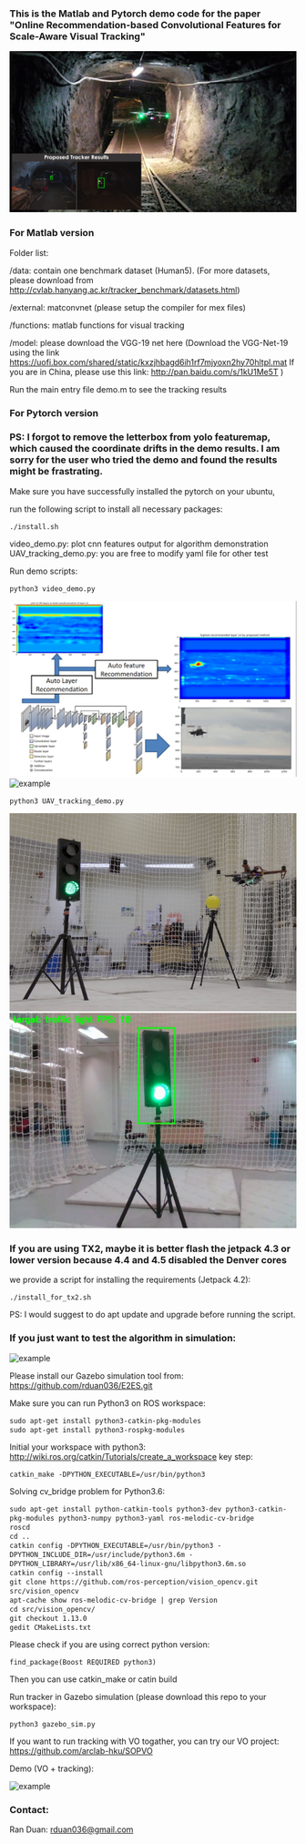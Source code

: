 ### This is the Matlab and Pytorch demo code for the paper "Online Recommendation-based Convolutional Features for Scale-Aware Visual Tracking"

[![Presentation Video](others/video.png)](https://youtu.be/peLZow-4aUM)

### For Matlab version

Folder list:

/data: contain one benchmark dataset (Human5). (For more datasets, please download from http://cvlab.hanyang.ac.kr/tracker_benchmark/datasets.html)

/external: matconvnet (please setup the compiler for mex files)

/functions: matlab functions for visual tracking

/model: please download the VGG-19 net here
(Download the VGG-Net-19 using the link https://uofi.box.com/shared/static/kxzjhbagd6ih1rf7mjyoxn2hy70hltpl.mat
If you are in China, please use this link: http://pan.baidu.com/s/1kU1Me5T )

Run the main entry file demo.m to see the tracking results


### For Pytorch version

### PS: I forgot to remove the letterbox from yolo featuremap, which caused the coordinate drifts in the demo results. I am sorry for the user who tried the demo and found the results might be frastrating.

Make sure you have successfully installed the pytorch on your ubuntu,

run the following script to install all necessary packages:

````
./install.sh
````

video_demo.py: plot cnn features output for algorithm demonstration
UAV_tracking_demo.py: you are free to modify yaml file for other test

Run demo scripts:
````
python3 video_demo.py
````

![example](others/example.png)
![example](others/example.gif)


````
python3 UAV_tracking_demo.py
````

![drone](others/drone.png)
![onboard view](others/onboard_view.jpg)

### If you are using TX2, maybe it is better flash the jetpack 4.3 or lower version because 4.4 and 4.5 disabled the Denver cores

we provide a script for installing the requirements (Jetpack 4.2):

````
./install_for_tx2.sh
````

PS: I would suggest to do apt update and upgrade before running the script.

### If you just want to test the algorithm in simulation:

![example](others/tracking_in_sim.gif)

Please install our Gazebo simulation tool from: https://github.com/rduan036/E2ES.git

Make sure you can run Python3 on ROS workspace:
````
sudo apt-get install python3-catkin-pkg-modules
sudo apt-get install python3-rospkg-modules
````
Initial your workspace with python3: http://wiki.ros.org/catkin/Tutorials/create_a_workspace
key step:
````
catkin_make -DPYTHON_EXECUTABLE=/usr/bin/python3
````

Solving cv_bridge problem for Python3.6:
````
sudo apt-get install python-catkin-tools python3-dev python3-catkin-pkg-modules python3-numpy python3-yaml ros-melodic-cv-bridge
roscd
cd ..
catkin config -DPYTHON_EXECUTABLE=/usr/bin/python3 -DPYTHON_INCLUDE_DIR=/usr/include/python3.6m -DPYTHON_LIBRARY=/usr/lib/x86_64-linux-gnu/libpython3.6m.so
catkin config --install
git clone https://github.com/ros-perception/vision_opencv.git src/vision_opencv
apt-cache show ros-melodic-cv-bridge | grep Version
cd src/vision_opencv/
git checkout 1.13.0
gedit CMakeLists.txt

````
Please check if you are using correct python version:
````
find_package(Boost REQUIRED python3)
````
Then you can use catkin_make or catin build


Run tracker in Gazebo simulation (please download this repo to your workspace):
````
python3 gazebo_sim.py
````

If you want to run tracking with VO togather, you can try our VO project: https://github.com/arclab-hku/SOPVO

Demo (VO + tracking): 

![example](others/vo_tracking_demo.gif)

### Contact:
Ran Duan: 	rduan036@gmail.com
